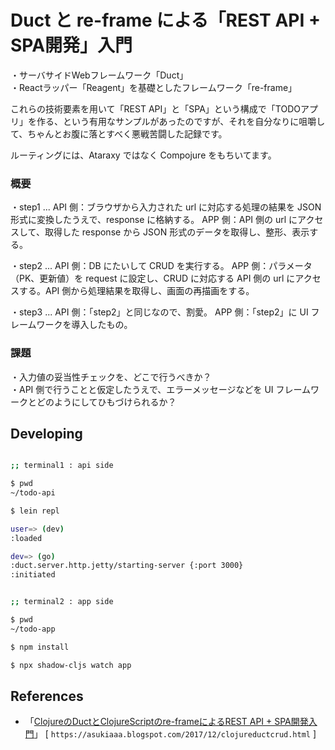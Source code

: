 # Duct と re-frame による「REST API + SPA開発」入門

・サーバサイドWebフレームワーク「Duct」<br>
・Reactラッパー「Reagent」を基礎としたフレームワーク「re-frame」<br>

これらの技術要素を用いて「REST API」と「SPA」という構成で「TODOアプリ」を作る、という有用なサンプルがあったのですが、それを自分なりに咀嚼して、ちゃんとお腹に落とすべく悪戦苦闘した記録です。<br>

ルーティングには、Ataraxy ではなく Compojure をもちいてます。<br>

### 概要

・step1  ... API 側：ブラウザから入力された url に対応する処理の結果を JSON 形式に変換したうえで、response に格納する。 APP 側：API 側の url にアクセスして、取得した response から JSON 形式のデータを取得し、整形、表示する。<br>

・step2  ... API 側：DB にたいして CRUD を実行する。 APP 側：パラメータ（PK、更新値）を request に設定し、CRUD に対応する API 側の url にアクセスする。API 側から処理結果を取得し、画面の再描画をする。<br>

・step3  ... API 側：「step2」と同じなので、割愛。 APP 側：「step2」に UI フレームワークを導入したもの。<br>

### 課題

・入力値の妥当性チェックを、どこで行うべきか？<br>
・API 側で行うことと仮定したうえで、エラーメッセージなどを UI フレームワークとどのようにしてひもづけられるか？<br>

## Developing

```sh

;; terminal1 : api side

$ pwd
~/todo-api

$ lein repl

user=> (dev)
:loaded

dev=> (go)
:duct.server.http.jetty/starting-server {:port 3000}
:initiated

```

```sh

;; terminal2 : app side

$ pwd
~/todo-app

$ npm install

$ npx shadow-cljs watch app

```

## References

- 「[ClojureのDuctとClojureScriptのre-frameによるREST API + SPA開発入門][1]」 [ `https://asukiaaa.blogspot.com/2017/12/clojureductcrud.html` ]<br>

[1]: https://qiita.com/lagenorhynque/items/38537fa91300e0ac0070
